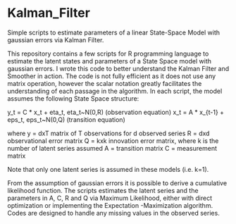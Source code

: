 # Kalman_Filter
Simple scripts to estimate parameters of a linear State-Space Model with gaussian errors via Kalman Filter.


This repository contains a few scripts for R programming language to estimate the latent states and parameters of a State Space model with gaussian errors.
I wrote this code to better understand the Kalman Filter and Smoother in action. The code is not fully efficient as it does not use any matrix operation, however the scalar notation greatly facilitates the understanding of each passage in the algorithm.
In each script, the model assumes the following State Space structure:
 
 y_t = C * x_t     + eta_t,   eta_t~N(0,R)  (observation equation)
 x_t = A * x_{t-1} + eps_t,   eps_t~N(0,Q)  (transition equation)

where    y         = dxT matrix of T observations for d observed series
         R         = dxd observational error matrix
         Q         = kxk innovation error matrix, where k is the number of latent series assumed
         A         = transition matrix
         C         = measurement matrix

Note that only one latent series is assumed in these models (i.e. k=1). 

From the assumption of gaussian errors it is possible to derive a cumulative likelihood function. The scripts estimates the latent series and the parameters
in A, C, R and Q via Maximum Likelihood, either with direct optimization or implementing the Expectation -Maximization algorithm.
Codes are designed to handle any missing values in the observed series.



